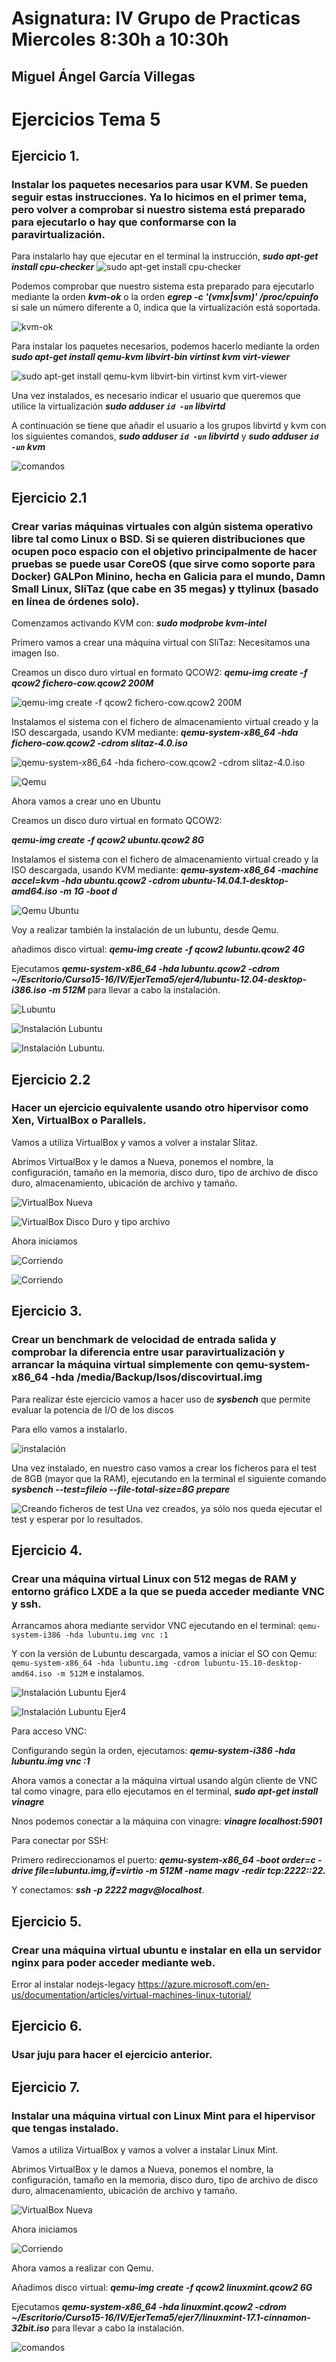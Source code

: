 # Asignatura: IV Grupo de Practicas Miercoles 8:30h a 10:30h
## Miguel Ángel García Villegas

# Ejercicios Tema 5

## Ejercicio 1.
### Instalar los paquetes necesarios para usar KVM. Se pueden seguir estas instrucciones. Ya lo hicimos en el primer tema, pero volver a comprobar si nuestro sistema está preparado para ejecutarlo o hay que conformarse con la paravirtualización.

Para instalarlo hay que ejecutar en el terminal la instrucción, ***sudo apt-get install cpu-checker***
![sudo apt-get install cpu-checker](https://www.dropbox.com/s/j3vplffz19hl3iv/01.1.png?dl=1)

Podemos comprobar que nuestro sistema esta preparado para ejecutarlo mediante la orden ***kvm-ok*** o la orden ***egrep -c '(vmx|svm)' /proc/cpuinfo*** si sale un número diferente a 0, indica que la virtualización está soportada.

![kvm-ok](https://www.dropbox.com/s/dg3jvt3yzftdjow/01.2.png?dl=1)

Para instalar los paquetes necesarios, podemos hacerlo mediante la orden ***sudo apt-get install qemu-kvm libvirt-bin virtinst kvm virt-viewer***

![sudo apt-get install qemu-kvm libvirt-bin virtinst kvm virt-viewer](https://www.dropbox.com/s/7tx0a1hh566szrq/01.3.png?dl=1)

Una vez instalados, es necesario indicar el usuario que queremos que utilice la virtualización ***sudo adduser `id -un` libvirtd***

A continuación se tiene que añadir el usuario a los grupos libvirtd y kvm con los siguientes comandos, ***sudo adduser `id -un` libvirtd*** y  ***sudo adduser `id -un` kvm***

![comandos](https://www.dropbox.com/s/coo1a4szqxl3i2i/01.4.png?dl=1)


## Ejercicio 2.1
### Crear varias máquinas virtuales con algún sistema operativo libre tal como Linux o BSD. Si se quieren distribuciones que ocupen poco espacio con el objetivo principalmente de hacer pruebas se puede usar CoreOS (que sirve como soporte para Docker) GALPon Minino, hecha en Galicia para el mundo, Damn Small Linux, SliTaz (que cabe en 35 megas) y ttylinux (basado en línea de órdenes solo).

Comenzamos activando KVM con: ***sudo modprobe kvm-intel***

Primero vamos a crear una máquina virtual con SliTaz: Necesitamos una imagen Iso.

Creamos un disco duro virtual en formato QCOW2:
***qemu-img create -f qcow2 fichero-cow.qcow2 200M***

![qemu-img create -f qcow2 fichero-cow.qcow2 200M](https://www.dropbox.com/s/9yoeeropfngufw2/2.01.png?dl=1)

Instalamos el sistema con el fichero de almacenamiento virtual creado y la ISO descargada, usando KVM mediante: ***qemu-system-x86_64 -hda fichero-cow.qcow2 -cdrom slitaz-4.0.iso***

![qemu-system-x86_64 -hda fichero-cow.qcow2 -cdrom slitaz-4.0.iso](https://www.dropbox.com/s/nglrj2pqfzj7yai/2.02.png?dl=1)

![Qemu](https://www.dropbox.com/s/gu77jgm66ibccrn/02.3.png?dl=1)

Ahora vamos a crear uno en Ubuntu

Creamos un disco duro virtual en formato QCOW2:

***qemu-img create -f qcow2 ubuntu.qcow2 8G***

Instalamos el sistema con el fichero de almacenamiento virtual creado y la ISO descargada, usando KVM mediante:
***qemu-system-x86_64 -machine accel=kvm -hda ubuntu.qcow2 -cdrom ubuntu-14.04.1-desktop-amd64.iso -m 1G -boot d***

![Qemu Ubuntu](https://www.dropbox.com/s/y7mz9mbmptt9b9v/2.4.png?dl=1)

Voy a realizar también la instalación de un lubuntu, desde Qemu.

añadimos disco virtual: ***qemu-img create -f qcow2 lubuntu.qcow2 4G***

Ejecutamos ***qemu-system-x86_64 -hda lubuntu.qcow2 -cdrom ~/Escritorio/Curso15-16/IV/EjerTema5/ejer4/lubuntu-12.04-desktop-i386.iso -m 512M*** para llevar a cabo la instalación.

![Lubuntu ](https://www.dropbox.com/s/zanjre1p4mla3da/04.1.png?dl=1)

![Instalación Lubuntu ](https://www.dropbox.com/s/z5muccqzxfqxrku/04.3.png?dl=1)

![Instalación Lubuntu ](https://www.dropbox.com/s/68nygdpivu19xmy/04.4.png?dl=1).

## Ejercicio 2.2
### Hacer un ejercicio equivalente usando otro hipervisor como Xen, VirtualBox o Parallels.

Vamos a utiliza VirtualBox y vamos a volver a instalar Slitaz.

Abrimos VirtualBox y le damos a Nueva, ponemos el nombre, la configuración, tamaño en la memoria, disco duro, tipo de archivo de disco duro, almacenamiento, ubicación de archivo y tamaño.

![VirtualBox Nueva](https://www.dropbox.com/s/szs3fexm0uqpkqy/3.1.png?dl=1)


![VirtualBox Disco Duro y tipo archivo](https://www.dropbox.com/s/g0522c6j3gzpyeq/3.02.png?dl=1)

Ahora iniciamos

![Corriendo](https://www.dropbox.com/s/nnaujdmwcmjchax/3.3.png?dl=1)

![Corriendo](https://www.dropbox.com/s/mvbwkhsvx3vcqds/3.4.png?dl=1)

## Ejercicio 3.
### Crear un benchmark de velocidad de entrada salida y comprobar la diferencia entre usar paravirtualización y arrancar la máquina virtual simplemente con qemu-system-x86_64 -hda /media/Backup/Isos/discovirtual.img

Para realizar éste ejercicio vamos a hacer uso de ***sysbench*** que permite evaluar la potencia de I/O de los discos

Para ello vamos a instalarlo.

![instalación](https://www.dropbox.com/s/sbee7z2skl0c1j3/03.1.png?dl=1)

Una vez instalado, en nuestro caso vamos a crear los ficheros para el test de 8GB (mayor que la RAM), ejecutando en la terminal el siguiente comando ***sysbench --test=fileio --file-total-size=8G prepare***

![Creando ficheros de test ](https://www.dropbox.com/s/o2yj6pskd8uls2g/03.2.png?dl=1)
Una vez creados, ya sólo nos queda ejecutar el test y esperar por lo resultados.

## Ejercicio 4.
### Crear una máquina virtual Linux con 512 megas de RAM y entorno gráfico LXDE a la que se pueda acceder mediante VNC y ssh.

Arrancamos ahora mediante servidor VNC ejecutando en el terminal: ```qemu-system-i386 -hda lubuntu.img vnc :1```

Y con la versión de Lubuntu descargada, vamos a iniciar el SO con Qemu: ```qemu-system-x86_64 -hda lubuntu.img -cdrom lubuntu-15.10-desktop-amd64.iso -m 512M``` e instalamos.

![Instalación Lubuntu Ejer4](https://www.dropbox.com/s/nub41un21r0iio0/ejer%204.5.png?dl=1)

![Instalación Lubuntu Ejer4](https://www.dropbox.com/s/pv8bqv0869wic9o/Ejer4.6.png?dl=1)


Para acceso VNC:

Configurando según la orden, ejecutamos: ***qemu-system-i386 -hda lubuntu.img vnc :1***

Ahora vamos a conectar a la máquina virtual usando algún cliente de VNC tal como vinagre, para ello ejecutamos en el terminal, ***sudo apt-get install vinagre***

Nnos podemos conectar a la máquina con vinagre: ***vinagre localhost:5901***



Para conectar por SSH:

Primero redireccionamos el puerto: ***qemu-system-x86_64 -boot order=c -drive file=lubuntu.img,if=virtio -m 512M -name magv -redir tcp:2222::22.***

Y conectamos: ***ssh -p 2222 magv@localhost***.

## Ejercicio 5.
### Crear una máquina virtual ubuntu e instalar en ella un servidor nginx para poder acceder mediante web.


Error al instalar nodejs-legacy
https://azure.microsoft.com/en-us/documentation/articles/virtual-machines-linux-tutorial/

## Ejercicio 6.
### Usar juju para hacer el ejercicio anterior.

## Ejercicio 7.
### Instalar una máquina virtual con Linux Mint para el hipervisor que tengas instalado.

Vamos a utiliza VirtualBox y vamos a volver a instalar Linux Mint.

Abrimos VirtualBox y le damos a Nueva, ponemos el nombre, la configuración, tamaño en la memoria, disco duro, tipo de archivo de disco duro, almacenamiento, ubicación de archivo y tamaño.

![VirtualBox Nueva](https://www.dropbox.com/s/f9a74wjonrsep9i/7.0.png?dl=1)

Ahora iniciamos

![Corriendo](https://www.dropbox.com/s/rtkapkwur0ei0z5/7.1.png?dl=1)


Ahora vamos a realizar con Qemu.

Añadimos disco virtual: ***qemu-img create -f qcow2 linuxmint.qcow2 6G***

Ejecutamos ***qemu-system-x86_64 -hda linuxmint.qcow2 -cdrom ~/Escritorio/Curso15-16/IV/EjerTema5/ejer7/linuxmint-17.1-cinnamon-32bit.iso*** para llevar a cabo la instalación.

![comandos](https://www.dropbox.com/s/vw413w4t8w1qdhb/7.png?dl=1)
